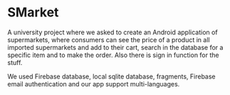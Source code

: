 # SMarket
A university project where we asked to create an Android application of supermarkets, 
where consumers can see the price of a product in all imported supermarkets and add to their cart,
search in the database for a specific item and to make the order. Also there is sign in function for the stuff.

We used Firebase database, local sqlite database, fragments, Firebase email authentication and our app support multi-languages.
